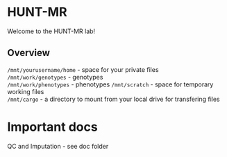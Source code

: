 # HUNT-MR   
Welcome to the HUNT-MR lab!   

## Overview   
`/mnt/yourusername/home` - space for your private files   
`/mnt/work/genotypes` - genotypes   
`/mnt/work/phenotypes` - phenotypes
`/mnt/scratch` - space for temporary working files   
`/mnt/cargo` - a directory to mount from your local drive for transfering files

# Important docs   

QC and Imputation - see doc folder  

